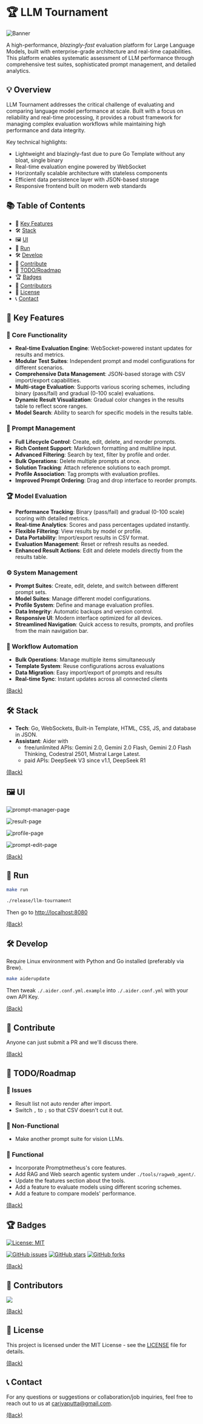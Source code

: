 # 🏆 LLM Tournament

![Banner](./assets/banner.png)

A high-performance, _blazingly-fast_ evaluation platform for Large Language Models, built with enterprise-grade architecture and real-time capabilities. This platform enables systematic assessment of LLM performance through comprehensive test suites, sophisticated prompt management, and detailed analytics.

## 💡 Overview

LLM Tournament addresses the critical challenge of evaluating and comparing language model performance at scale. Built with a focus on reliability and real-time processing, it provides a robust framework for managing complex evaluation workflows while maintaining high performance and data integrity.

Key technical highlights:

- Lightweight and blazingly-fast due to pure Go Template without any bloat, single binary
- Real-time evaluation engine powered by WebSocket
- Horizontally scalable architecture with stateless components
- Efficient data persistence layer with JSON-based storage
- Responsive frontend built on modern web standards

## 📚 Table of Contents

- 🔑 [Key Features](#-key-features)
- 🛠️ [Stack](#%EF%B8%8F-stack)
- 🖼️ [UI](#%EF%B8%8F-ui)
- 🏃 [Run](#-run)
- 🛠️ [Develop](#%EF%B8%8F-develop)
- 🤝 [Contribute](#-contribute)
- 📝 [TODO/Roadmap](#-todoroadmap)
- 🏆 [Badges](#-badges)
- 👥 [Contributors](#-contributors)
- 📜 [License](#-license)
- 📞 [Contact](#-contact)

## 🔑 Key Features

### 🚀 Core Functionality

- **Real-time Evaluation Engine**: WebSocket-powered instant updates for results and metrics.
- **Modular Test Suites**: Independent prompt and model configurations for different scenarios.
- **Comprehensive Data Management**: JSON-based storage with CSV import/export capabilities.
- **Multi-stage Evaluation**: Supports various scoring schemes, including binary (pass/fail) and gradual (0-100 scale) evaluations.
- **Dynamic Result Visualization**: Gradual color changes in the results table to reflect score ranges.
- **Model Search**: Ability to search for specific models in the results table.

### 📝 Prompt Management

- **Full Lifecycle Control**: Create, edit, delete, and reorder prompts.
- **Rich Content Support**: Markdown formatting and multiline input.
- **Advanced Filtering**: Search by text, filter by profile and order.
- **Bulk Operations**: Delete multiple prompts at once.
- **Solution Tracking**: Attach reference solutions to each prompt.
- **Profile Association**: Tag prompts with evaluation profiles.
- **Improved Prompt Ordering**: Drag and drop interface to reorder prompts.

### 🏆 Model Evaluation

- **Performance Tracking**: Binary (pass/fail) and gradual (0-100 scale) scoring with detailed metrics.
- **Real-time Analytics**: Scores and pass percentages updated instantly.
- **Flexible Filtering**: View results by model or profile.
- **Data Portability**: Import/export results in CSV format.
- **Evaluation Management**: Reset or refresh results as needed.
- **Enhanced Result Actions**: Edit and delete models directly from the results table.

### ⚙️ System Management

- **Prompt Suites**: Create, edit, delete, and switch between different prompt sets.
- **Model Suites**: Manage different model configurations.
- **Profile System**: Define and manage evaluation profiles.
- **Data Integrity**: Automatic backups and version control.
- **Responsive UI**: Modern interface optimized for all devices.
- **Streamlined Navigation**: Quick access to results, prompts, and profiles from the main navigation bar.

### 🔄 Workflow Automation

- **Bulk Operations**: Manage multiple items simultaneously
- **Template System**: Reuse configurations across evaluations
- **Data Migration**: Easy import/export of prompts and results
- **Real-time Sync**: Instant updates across all connected clients

[(Back)](#-table-of-contents)

## 🛠️ Stack

- **Tech**: Go, WebSockets, Built-in Template, HTML, CSS, JS, and database in JSON.
- **Assistant**: Aider with
  - free/unlimited APIs: Gemini 2.0, Gemini 2.0 Flash, Gemini 2.0 Flash Thinking, Codestral 2501, Mistral Large Latest.
  - paid APIs: DeepSeek V3 since v1.1, DeepSeek R1

[(Back)](#-table-of-contents)

## 🖼️ UI

![prompt-manager-page](./assets/ui-prompt-manager.png)

![result-page](./assets/ui-result-page.png)

![profile-page](./assets/ui-profile-manager.png)

![prompt-edit-page](./assets/ui-prompt-edit.png)

[(Back)](#-table-of-contents)

## 🏃 Run

```bash
make run
```

```bash
./release/llm-tournament
```

Then go to <http://localhost:8080>

[(Back)](#-table-of-contents)

## 🛠️ Develop

Require Linux environment with Python and Go installed (preferably via Brew).

```bash
make aiderupdate
```

Then tweak `./.aider.conf.yml.example` into `./.aider.conf.yml` with your own API Key.

[(Back)](#-table-of-contents)

## 🤝 Contribute

Anyone can just submit a PR and we'll discuss there.

[(Back)](#-table-of-contents)

## 📝 TODO/Roadmap

### 🔧 Issues

- Result list not auto render after import.
- Switch `,` to `;` so that CSV doesn't cut it out.

### 🔧 Non-Functional

- Make another prompt suite for vision LLMs.

### 🔧 Functional

- Incorporate Promptmetheus's core features.
- Add RAG and Web search agentic system under `./tools/ragweb_agent/`.
- Update the features section about the tools.
- Add a feature to evaluate models using different scoring schemes.
- Add a feature to compare models' performance.

[(Back)](#-table-of-contents)

## 🏆 Badges

[![License: MIT](https://img.shields.io/badge/License-MIT-yellow.svg)](https://opensource.org/licenses/MIT)

[![GitHub issues](https://img.shields.io/github/issues/lavantien/llm-tournament)](https://github.com/lavantien/llm-tournament/issues)
[![GitHub stars](https://img.shields.io/github/stars/lavantien/llm-tournament)](https://github.com/lavantien/llm-tournament/stargazers)
[![GitHub forks](https://img.shields.io/github/forks/lavantien/llm-tournament)](https://github.com/lavantien/llm-tournament/network)

[(Back)](#-table-of-contents)

## 👥 Contributors

<a href="https://github.com/lavantien/llm-tournament/graphs/contributors">
  <img src="https://contrib.rocks/image?repo=lavantien/llm-tournament" />
</a>

[(Back)](#-table-of-contents)

## 📜 License

This project is licensed under the MIT License - see the [LICENSE](LICENSE) file for details.

[(Back)](#-table-of-contents)

## 📞 Contact

For any questions or suggestions or collaboration/job inquiries, feel free to reach out to us at [cariyaputta@gmail.com](mailto:cariyaputta@gmail.com).

[(Back)](#-table-of-contents)

